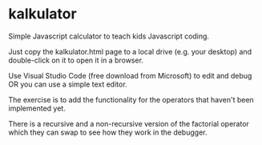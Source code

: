 # kalkulator
Simple Javascript calculator to teach kids Javascript coding.
 
Just copy the kalkulator.html page to a local drive (e.g. your desktop) and double-click on it to open it in a browser. 

Use Visual Studio Code (free download from Microsoft) to edit and debug OR you can use a simple text editor.

The exercise is to add the functionality for the operators that haven't been implemented yet.

There is a recursive and a non-recursive version of the factorial operator which they can swap to see how they work in the debugger.

